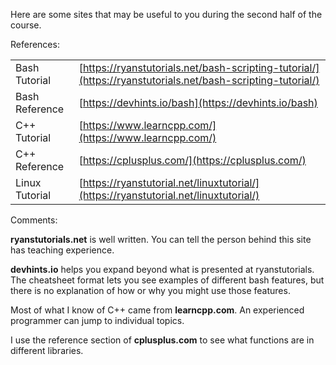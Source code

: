 Here are some sites that may be useful to you during the second half of the course.

References:

|   |   |
|---|---|
|Bash Tutorial|[https://ryanstutorials.net/bash-scripting-tutorial/](https://ryanstutorials.net/bash-scripting-tutorial/)|
|Bash Reference|[https://devhints.io/bash](https://devhints.io/bash)|
|C++ Tutorial|[https://www.learncpp.com/](https://www.learncpp.com/)|
|C++ Reference|[https://cplusplus.com/](https://cplusplus.com/)|
|Linux Tutorial|[https://ryanstutorial.net/linuxtutorial/](https://ryanstutorial.net/linuxtutorial/)|

  

Comments:

**ryanstutorials.net** is well written. You can tell the person behind this site has teaching experience.

**devhints.io** helps you expand beyond what is presented at ryanstutorials. The cheatsheet format lets you see examples of different bash features, but there is no explanation of how or why you might use those features.

Most of what I know of C++ came from **learncpp.com**. An experienced programmer can jump to individual topics.

I use the reference section of **cplusplus.com** to see what functions are in different libraries.